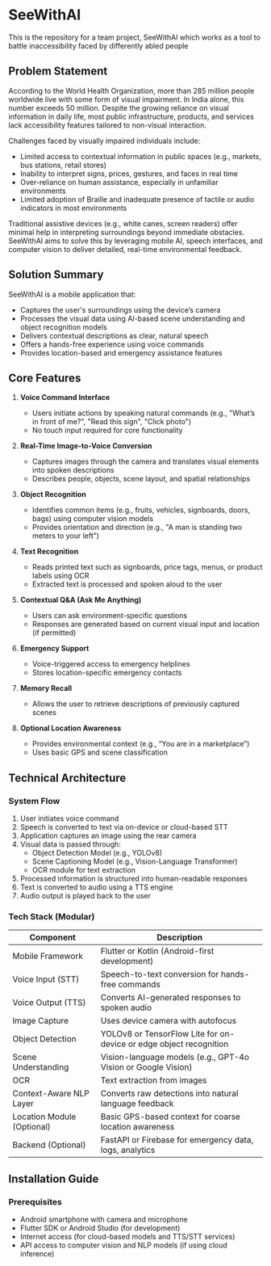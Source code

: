 # SeeWithAI
This is the repository for a team project, SeeWithAI which works as a tool to battle inaccessibility faced by differently abled people

## Problem Statement

According to the World Health Organization, more than 285 million people worldwide live with some form of visual impairment. In India alone, this number exceeds 50 million. Despite the growing reliance on visual information in daily life, most public infrastructure, products, and services lack accessibility features tailored to non-visual interaction.

Challenges faced by visually impaired individuals include:
- Limited access to contextual information in public spaces (e.g., markets, bus stations, retail stores)
- Inability to interpret signs, prices, gestures, and faces in real time
- Over-reliance on human assistance, especially in unfamiliar environments
- Limited adoption of Braille and inadequate presence of tactile or audio indicators in most environments

Traditional assistive devices (e.g., white canes, screen readers) offer minimal help in interpreting surroundings beyond immediate obstacles. SeeWithAI aims to solve this by leveraging mobile AI, speech interfaces, and computer vision to deliver detailed, real-time environmental feedback.

## Solution Summary

SeeWithAI is a mobile application that:
- Captures the user's surroundings using the device’s camera
- Processes the visual data using AI-based scene understanding and object recognition models
- Delivers contextual descriptions as clear, natural speech
- Offers a hands-free experience using voice commands
- Provides location-based and emergency assistance features

## Core Features

1. **Voice Command Interface**
   - Users initiate actions by speaking natural commands (e.g., "What’s in front of me?", "Read this sign", "Click photo")
   - No touch input required for core functionality

2. **Real-Time Image-to-Voice Conversion**
   - Captures images through the camera and translates visual elements into spoken descriptions
   - Describes people, objects, scene layout, and spatial relationships

3. **Object Recognition**
   - Identifies common items (e.g., fruits, vehicles, signboards, doors, bags) using computer vision models
   - Provides orientation and direction (e.g., "A man is standing two meters to your left")

4. **Text Recognition**
   - Reads printed text such as signboards, price tags, menus, or product labels using OCR
   - Extracted text is processed and spoken aloud to the user

5. **Contextual Q&A (Ask Me Anything)**
   - Users can ask environment-specific questions
   - Responses are generated based on current visual input and location (if permitted)

6. **Emergency Support**
   - Voice-triggered access to emergency helplines
   - Stores location-specific emergency contacts

7. **Memory Recall**
   - Allows the user to retrieve descriptions of previously captured scenes

8. **Optional Location Awareness**
   - Provides environmental context (e.g., “You are in a marketplace”)
   - Uses basic GPS and scene classification

## Technical Architecture

### System Flow

1. User initiates voice command
2. Speech is converted to text via on-device or cloud-based STT
3. Application captures an image using the rear camera
4. Visual data is passed through:
   - Object Detection Model (e.g., YOLOv8)
   - Scene Captioning Model (e.g., Vision-Language Transformer)
   - OCR module for text extraction
5. Processed information is structured into human-readable responses
6. Text is converted to audio using a TTS engine
7. Audio output is played back to the user

### Tech Stack (Modular)

| Component                  | Description                                                                |
|----------------------------|-----------------------------------------------------------------------------|
| Mobile Framework           | Flutter or Kotlin (Android-first development)                              |
| Voice Input (STT)          | Speech-to-text conversion for hands-free commands                          |
| Voice Output (TTS)         | Converts AI-generated responses to spoken audio                            |
| Image Capture              | Uses device camera with autofocus                                          |
| Object Detection           | YOLOv8 or TensorFlow Lite for on-device or edge object recognition         |
| Scene Understanding        | Vision-language models (e.g., GPT-4o Vision or Google Vision)              |
| OCR                        | Text extraction from images                                                |
| Context-Aware NLP Layer    | Converts raw detections into natural language feedback                     |
| Location Module (Optional) | Basic GPS-based context for coarse location awareness                      |
| Backend (Optional)         | FastAPI or Firebase for emergency data, logs, analytics                    |

## Installation Guide

### Prerequisites

- Android smartphone with camera and microphone
- Flutter SDK or Android Studio (for development)
- Internet access (for cloud-based models and TTS/STT services)
- API access to computer vision and NLP models (if using cloud inference)
